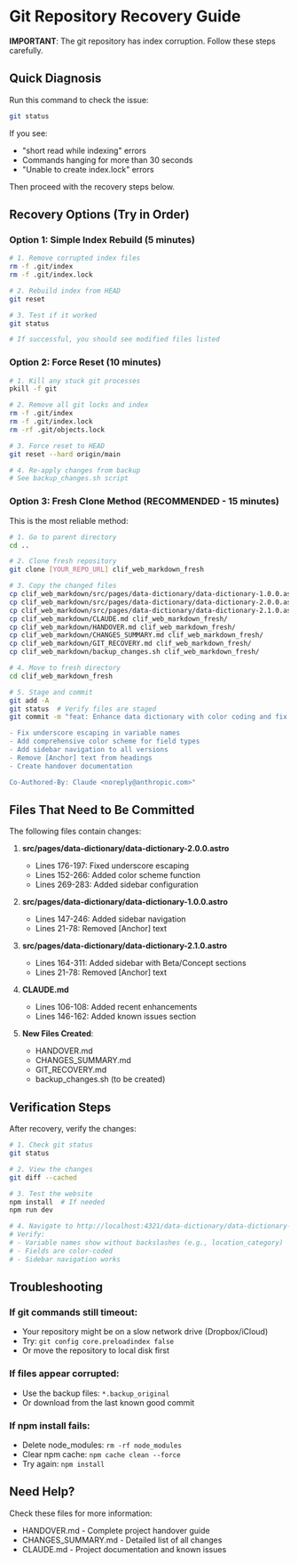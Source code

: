# Git Repository Recovery Guide

**IMPORTANT**: The git repository has index corruption. Follow these steps carefully.

## Quick Diagnosis

Run this command to check the issue:
```bash
git status
```

If you see:
- "short read while indexing" errors
- Commands hanging for more than 30 seconds
- "Unable to create index.lock" errors

Then proceed with the recovery steps below.

## Recovery Options (Try in Order)

### Option 1: Simple Index Rebuild (5 minutes)

```bash
# 1. Remove corrupted index files
rm -f .git/index
rm -f .git/index.lock

# 2. Rebuild index from HEAD
git reset

# 3. Test if it worked
git status

# If successful, you should see modified files listed
```

### Option 2: Force Reset (10 minutes)

```bash
# 1. Kill any stuck git processes
pkill -f git

# 2. Remove all git locks and index
rm -f .git/index
rm -f .git/index.lock
rm -rf .git/objects.lock

# 3. Force reset to HEAD
git reset --hard origin/main

# 4. Re-apply changes from backup
# See backup_changes.sh script
```

### Option 3: Fresh Clone Method (RECOMMENDED - 15 minutes)

This is the most reliable method:

```bash
# 1. Go to parent directory
cd ..

# 2. Clone fresh repository
git clone [YOUR_REPO_URL] clif_web_markdown_fresh

# 3. Copy the changed files
cp clif_web_markdown/src/pages/data-dictionary/data-dictionary-1.0.0.astro clif_web_markdown_fresh/src/pages/data-dictionary/
cp clif_web_markdown/src/pages/data-dictionary/data-dictionary-2.0.0.astro clif_web_markdown_fresh/src/pages/data-dictionary/
cp clif_web_markdown/src/pages/data-dictionary/data-dictionary-2.1.0.astro clif_web_markdown_fresh/src/pages/data-dictionary/
cp clif_web_markdown/CLAUDE.md clif_web_markdown_fresh/
cp clif_web_markdown/HANDOVER.md clif_web_markdown_fresh/
cp clif_web_markdown/CHANGES_SUMMARY.md clif_web_markdown_fresh/
cp clif_web_markdown/GIT_RECOVERY.md clif_web_markdown_fresh/
cp clif_web_markdown/backup_changes.sh clif_web_markdown_fresh/

# 4. Move to fresh directory
cd clif_web_markdown_fresh

# 5. Stage and commit
git add -A
git status  # Verify files are staged
git commit -m "feat: Enhance data dictionary with color coding and fix underscore display

- Fix underscore escaping in variable names
- Add comprehensive color scheme for field types
- Add sidebar navigation to all versions
- Remove [Anchor] text from headings
- Create handover documentation

Co-Authored-By: Claude <noreply@anthropic.com>"
```

## Files That Need to Be Committed

The following files contain changes:

1. **src/pages/data-dictionary/data-dictionary-2.0.0.astro**
   - Lines 176-197: Fixed underscore escaping
   - Lines 152-266: Added color scheme function
   - Lines 269-283: Added sidebar configuration

2. **src/pages/data-dictionary/data-dictionary-1.0.0.astro**
   - Lines 147-246: Added sidebar navigation
   - Lines 21-78: Removed [Anchor] text

3. **src/pages/data-dictionary/data-dictionary-2.1.0.astro**
   - Lines 164-311: Added sidebar with Beta/Concept sections
   - Lines 21-78: Removed [Anchor] text

4. **CLAUDE.md**
   - Lines 106-108: Added recent enhancements
   - Lines 146-162: Added known issues section

5. **New Files Created**:
   - HANDOVER.md
   - CHANGES_SUMMARY.md
   - GIT_RECOVERY.md
   - backup_changes.sh (to be created)

## Verification Steps

After recovery, verify the changes:

```bash
# 1. Check git status
git status

# 2. View the changes
git diff --cached

# 3. Test the website
npm install  # If needed
npm run dev

# 4. Navigate to http://localhost:4321/data-dictionary/data-dictionary-2.0.0
# Verify:
# - Variable names show without backslashes (e.g., location_category)
# - Fields are color-coded
# - Sidebar navigation works
```

## Troubleshooting

### If git commands still timeout:
- Your repository might be on a slow network drive (Dropbox/iCloud)
- Try: `git config core.preloadindex false`
- Or move the repository to local disk first

### If files appear corrupted:
- Use the backup files: `*.backup_original`
- Or download from the last known good commit

### If npm install fails:
- Delete node_modules: `rm -rf node_modules`
- Clear npm cache: `npm cache clean --force`
- Try again: `npm install`

## Need Help?

Check these files for more information:
- HANDOVER.md - Complete project handover guide
- CHANGES_SUMMARY.md - Detailed list of all changes
- CLAUDE.md - Project documentation and known issues